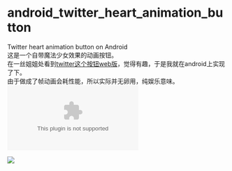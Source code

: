 # android_twitter_heart_animation_button
Twitter heart animation button on Android<br/>
这是一个自带魔法少女效果的动画按钮。<br/>
在一丝姐姐处看到[twitter这个按钮web版](http://codepen.io/yisi/pen/LpXVJb)，觉得有趣，于是我就在android上实现了下。<br/>
由于做成了帧动画会耗性能，所以实际并无卵用，纯娱乐意味。<br/>
![demo下载](https://github.com/lightsmeki/android_twitter_heart_animation_button/raw/master/twitter_heart_button.apk)

![](https://github.com/lightsmeki/android_twitter_heart_animation_button/blob/master/demoanim.gif)

